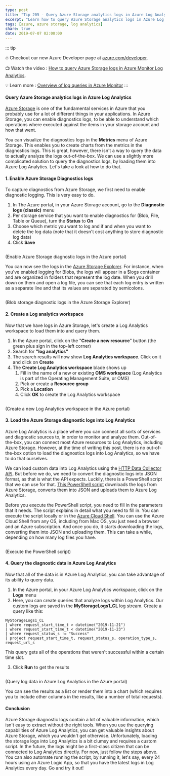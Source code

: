 ```yaml
---
type: post
title: "Tip 205 - Query Azure Storage analytics logs in Azure Log Analytics"
excerpt: "Learn how to query Azure Storage analytics logs in Azure Log Analytics"
tags: [azure, azure storage, log analytics]
share: true
date: 2019-07-07 02:00:00
---
```


::: tip

:fire: Checkout our new Azure Developer page at [azure.com/developer](https://azure.com/developer?WT.mc_id=azure-azuredevtips-micrum).

:tv: Watch the video : [How to query Azure Storage logs in Azure Monitor Log Analytics](https://www.youtube.com/watch?v=I9fx5bFMYjQ&list=PLLasX02E8BPCNCK8Thcxu-Y-XcBUbhFWC&index=62&t=43s?WT.mc_id=youtube-azuredevtips-micrum).

:bulb: Learn more : [Overview of log queries in Azure Monitor](https://docs.microsoft.com/en-us/azure/azure-monitor/log-query/log-query-overview?WT.mc_id=docs-azuredevtips-micrum)
:::

#### Query Azure Storage analytics logs in Azure Log Analytics

[Azure Storage](https://azure.microsoft.com/services/storage?WT.mc_id=azure-azuredevtips-micrum) is one of the fundamental services in Azure that you probably use for a lot of different things in your applications. In Azure Storage, you can enable diagnostics logs, to be able to understand which operations where executed against the items in your storage account and how that went. 

You can visualize the diagnostics logs in the **Metrics** menu of Azure Storage. This enables you to create charts from the metrics in the diagnostics logs. This is great, however, there isn't a way to query the data to actually analyze the logs out-of-the-box. We can use a slightly more complicated solution to query the diagnostics logs, by loading them into Azure Log Analytics. Let's take a look at how to do that.

#### 1. Enable Azure Storage Diagnostics logs

To capture diagnostics from Azure Storage, we first need to enable diagnostic logging. This is very easy to do. 

1. In The Azure portal, in your Azure Storage account, go to the **Diagnostic logs (classic)** menu
2. Per storage service that you want to enable diagnostics for (Blob, File, Table or Queue), turn the **Status** to **On**
3. Choose which metric you want to log and if and when you want to delete the log data (note that it doesn't cost anything to store diagnostic log data)
4. Click **Save**

<img :src="$withBase('/files/EnableStorageMetrics.png')">

(Enable Azure Storage diagnostic logs in the Azure portal)

You can now see the logs in the [Azure Storage Explorer](https://azure.microsoft.com/features/storage-explorer?WT.mc_id=azure-azuredevtips-micrum). For instance, when you've enabled logging for Blobs, the logs will appear in a \$logs container and are organized in folders that represent the log date. When you drill down on them and open a log file, you can see that each log entry is written as a separate line and that its values are separated by semicolons.

<img :src="$withBase('/files/LogsInstorageExplorer.png')">

(Blob storage diagnostic logs in the Azure Storage Explorer)

#### 2. Create a Log analytics workspace

Now that we have logs in Azure Storage, let's create a Log Analytics workspace to load them into and query them. 

1. In the Azure portal, click on the "**Create a new resource**" button (the green plus sign in the top-left corner)
2. Search for **"log analytics"**
3. The search results will now show **Log Analytics workspace**. Click on it and click on **Create**
4. The **Create Log Analytics workspace** blade shows up
    1. Fill in the name of a new or existing **OMS workspace** (Log Analytics is part of the Operating Management Suite, or OMS)
    2. Pick or create a **Resource group**
    3. Pick a **Location**
    4. Click **OK** to create the Log Analytics workspace

<img :src="$withBase('/files/LogsInstorageExplorer.png')">

(Create a new Log Analytics workspace in the Azure portal)

#### 3. Load the Azure Storage diagnostic logs into Log Analytics

Azure Log Analytics is a place where you can connect all sorts of services and diagnostic sources to, in order to monitor and analyze them. Out-of-the-box, you can connect most Azure resources to Log Analytics, including Azure Storage. However, at the time of writing this post, there is no out-of-the-box option to load the diagnostics logs into Log Analytics, so we have to do that ourselves.

We can load custom data into Log Analytics using the [HTTP Data Collector API](https://docs.microsoft.com/azure/log-analytics/log-analytics-data-collector-api?WT.mc_id=docs-azuredevtips-micrum). But before we do, we need to convert the diagnostic logs into JSON format, as that is what the API expects. Luckily, there is a PowerShell script that we can use for that. [This PowerShell script](https://github.com/Azure/azure-docs-powershell-samples/blob/master/storage/post-storage-logs-to-log-analytics/PostStorageLogs2LogAnalytics.ps1?WT.mc_id=github-azuredevtips-micrum) downloads the logs from Azure Storage, converts them into JSON and uploads them to Azure Log Analytics.

Before you execute the PowerShell script, you need to fill in the parameters that it needs. The script explains in detail what you need to fill in. You can execute the script locally or in the [Azure Cloud Shell](https://shell.azure.com). You can use the Azure Cloud Shell from any OS, including from Mac OS, you just need a browser and an Azure subscription. And once you do, it starts downloading the logs, converting them into JSON and uploading them. This can take a while, depending on how many log files you have.

<img :src="$withBase('/files/ExecutePowerShellScript.png')">

(Execute the PowerShell script)

#### 4. Query the diagnostic data in Azure Log Analytics

Now that all of the data is in Azure Log Analytics, you can take advantage of its ability to query data.

1. In the Azure portal, in your Azure Log Analytics workspace, click on the **Logs** menu
2. Here, you can create queries that analyze logs within Log Analytics. Our custom logs are saved in the **MyStorageLogs1_CL** log stream. Create a query like this:
```
MyStorageLogs1_CL 
| where request_start_time_t > datetime("2019-11-21")
| where request_start_time_t < datetime("2019-11-23")
| where request_status_s != "Success"
| project request_start_time_t, request_status_s, operation_type_s, request_url_s 
```
This query gets all of the operations that weren't successful within a certain time slot. 

3. Click **Run** to get the results

<img :src="$withBase('/files/QueryLogs.png')">

(Query log data in Azure Log Analytics in the Azure portal)

You can see the results as a list or render them into a chart (which requires you to include other columns in the results, like a number of total requests).

#### Conclusion

Azure Storage diagnostic logs contain a lot of valuable information, which isn't easy to extract without the right tools. When you use the querying capabilities of Azure Log Analytics, you can get valuable insights about Azure Storage, which you wouldn't get otherwise. Unfortunately, loading the storage logs into Log Analytics is a bit clumsy and requires a custom script. In the future, the logs might be a first-class citizen that can be connected to Log Analytics directly. For now, just follow the steps above. You can also automate running the script, by running it, let's say, every 24 hours using an Azure Logic App, so that you have the latest logs in Log Analytics every day. Go and try it out!

